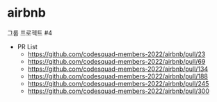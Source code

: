 # airbnb

그룹 프로젝트 #4

- PR List
  - https://github.com/codesquad-members-2022/airbnb/pull/23
  - https://github.com/codesquad-members-2022/airbnb/pull/69
  - https://github.com/codesquad-members-2022/airbnb/pull/134
  - https://github.com/codesquad-members-2022/airbnb/pull/188
  - https://github.com/codesquad-members-2022/airbnb/pull/245
  - https://github.com/codesquad-members-2022/airbnb/pull/300
